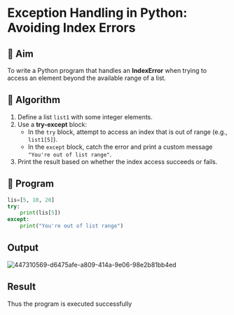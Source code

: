 # Exception Handling in Python: Avoiding Index Errors

## 🎯 Aim
To write a Python program that handles an **IndexError** when trying to access an element beyond the available range of a list.

## 🧠 Algorithm
1. Define a list `list1` with some integer elements.
2. Use a **try-except** block:
   - In the `try` block, attempt to access an index that is out of range (e.g., `list1[5]`).
   - In the `except` block, catch the error and print a custom message `"You're out of list range"`.
3. Print the result based on whether the index access succeeds or fails.

## 🧾 Program
```python
lis=[5, 10, 20]
try:
    print(lis[5])
except:
    print("You're out of list range")
```
## Output
![447310569-d6475afe-a809-414a-9e06-98e2b81bb4ed](https://github.com/user-attachments/assets/6d61bff1-8aba-41ce-8aa1-ce2a0b39b44e)

## Result
Thus the program is executed successfully
